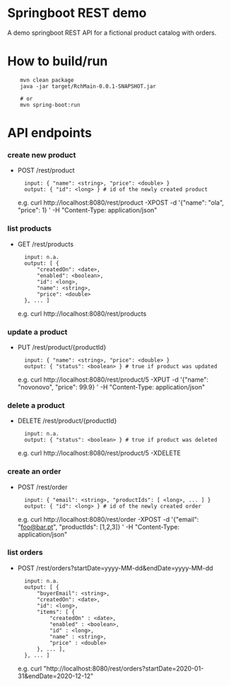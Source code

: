 # Springboot REST demo

A demo springboot REST API for a fictional product catalog with orders.

# How to build/run

        mvn clean package
        java -jar target/RchMain-0.0.1-SNAPSHOT.jar

        # or
        mvn spring-boot:run

# API endpoints

### create new product

- POST /rest/product

        input: { "name": <string>, "price": <double> }
        output: { "id": <long> } # id of the newly created product
   
  e.g.
        curl http://localhost:8080/rest/product -XPOST -d '{"name": "ola", "price": 1} ' -H "Content-Type: application/json"

### list products

- GET /rest/products
        
        input: n.a.
        output: [ { 
            "createdOn": <date>, 
            "enabled": <boolean>, 
            "id": <long>, 
            "name": <string>, 
            "price": <double>
        }, ... ]

  e.g.
        curl http://localhost:8080/rest/products

### update a product

- PUT /rest/product/{productId}
        
        input: { "name": <string>, "price": <double> }
        output: { "status": <boolean> } # true if product was updated

  e.g. 
        curl http://localhost:8080/rest/product/5 -XPUT -d '{"name": "novonovo", "price": 99.9} ' -H "Content-Type: application/json"

### delete a product

- DELETE /rest/product/{productId}
        
        input: n.a.
        output: { "status": <boolean> } # true if product was deleted

  e.g. 
        curl http://localhost:8080/rest/product/5 -XDELETE
        
### create an order

- POST /rest/order

        input: { "email": <string>, "productIds": [ <long>, ... ] }
        output: { "id": <long> } # id of the newly created order

  e.g.
        curl http://localhost:8080/rest/order -XPOST -d '{"email": "foo@bar.pt", "productIds": [1,2,3]} ' -H "Content-Type: application/json"

### list orders

- POST /rest/orders?startDate=yyyy-MM-dd&endDate=yyyy-MM-dd

        input: n.a.
        output: [ { 
            "buyerEmail": <string>, 
            "createdOn": <date>, 
            "id": <long>, 
            "items": [ {
                "createdOn" : <date>,
                "enabled" : <boolean>,
                "id" : <long>,
                "name" : <string>,
                "price" : <double>
            }, ... ],
        }, ... ]

  e.g.
        curl "http://localhost:8080/rest/orders?startDate=2020-01-31&endDate=2020-12-12" 
        

